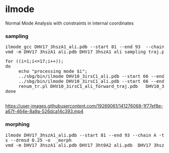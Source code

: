 # ilmode
Normal Mode Analysis with constraints in internal coordinates


 
### sampling #### 
<pre>
ilmode_gcc DHV17_3hszA1_ali.pdb --start 81 --end 93  --chain A -m 2 -s 2 --skip_missingatoms -a 1 -C 1 --ns 100 --drmsd 0.25 --rmsd 12 -o _sampling
vmd -m DHV17_3hszA1_ali.pdb DHV17_3hszA1_ali_sampling_traj.pdb
</pre>


<pre>
for ((i=1;i<=17;i++)); 
do
     echo "processing mode $i";
     ../sbg/bin/ilmode DHV10_3irsC1_ali.pdb --start 66 --end 76 --chain C -m 2 -i $i -a  1 -r 2 -C 1 -s 0 --drmsd 0.25 -o _forward >> log;
     ../sbg/bin/ilmode DHV10_3irsC1_ali.pdb --start 66 --end 76 --chain C -m 2 -i $i -a -1 -r 2 -C 1 -s 0 --drmsd 0.25 -o _backward >> log;
     renum_tr.pl DHV10_3irsC1_ali_forward_traj.pdb   DHV10_3irsC1_ali_backward_traj.pdb > mode_$i.pdb     
done
 </pre>
 
 
https://user-images.githubusercontent.com/19269061/141276068-1f77ef8e-a67f-464e-8a9a-526dca14c393.mp4

### morphing ###

<pre>
ilmode DHV17_3hszA1_ali.pdb --start 81 --end 93 --chain A -t DHV17_3ht0A2_ali.pdb -m 2 --skip_missingatoms -a 1 -C 1 --ns 5000 --flanks 1 --aliflank
s --drmsd 0.25 -o  _morph
vmd -m DHV17_3hszA1_ali.pdb DHV17_3ht0A2_ali.pdb  DHV17_3hszA1_ali_4m45A1_af1_traj.pdb 
</pre>
 
 
